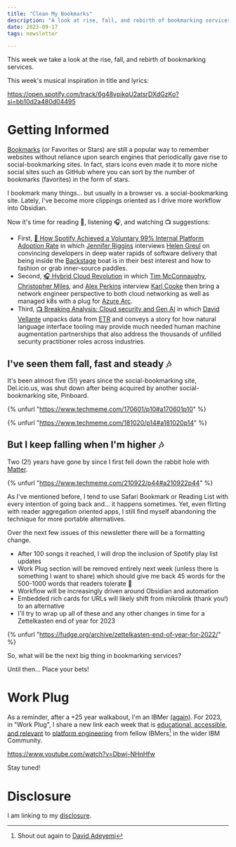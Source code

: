 ```yaml
---
title: "Clean My Bookmarks"
description: "A look at rise, fall, and rebirth of bookmarking services"
date: 2023-09-17
tags: newsletter

---
```


This week we take a look at the rise, fall, and rebirth of bookmarking services.

This week's musical inspiration in title and lyrics:

https://open.spotify.com/track/6g48vpikqU2atsrDXdGzKo?si=bb10d2a480d04495

# Getting Informed

[Bookmarks](https://en.wikipedia.org/wiki/Bookmark_(digital)) (or Favorites or Stars) are still a popular way to remember websites without reliance upon search engines that periodically gave rise to social-bookmarking sites. In fact, stars icons even made it to more niche social sites such as GitHub where you can sort by the number of bookmarks (favorites) in the form of stars.

I bookmark many things... but usually in a browser vs. a social-bookmarking site. Lately, I've become more clippings oriented as I drive more workflow into Obsidian.

Now it's time for reading 📖, listening 🎧, and watching 📺 suggestions:

- First, [📖 How Spotify Achieved a Voluntary 99% Internal Platform Adoption Rate](https://thenewstack.io/how-spotify-achieved-a-voluntary-99-internal-platform-adoption-rate/) in which [Jennifer Riggins](https://www.linkedin.com/in/jkriggins/) interviews [Helen Greul](https://www.linkedin.com/in/elenagreul/) on convincing developers in deep water rapids of software delivery that being inside the [Backstage](https://backstage.spotify.com/) boat is in their best interest and how to fashion or grab inner-source paddles.
- Second, [🎧 Hybrid Cloud Revolution](https://www.cables2clouds.com/2129055/13452838-ep-15-hybrid-cloud-revolution-with-azure-mvp-karl-cooke?t=0) in which [Tim McConnaughy](https://www.linkedin.com/in/tmcconnaughy), [Christopher Miles](https://www.linkedin.com/in/christopherleemiles), and [Alex Perkins](https://www.linkedin.com/in/alex-perkins) interview [Karl Cooke](https://www.linkedin.com/in/karlcooke) then bring a network engineer perspective to both cloud networking as well as managed k8s with a plug for [Azure Arc](https://azure.microsoft.com/en-us/products/azure-arc).
- Third, [📺 Breaking Analysis: Cloud security and Gen AI](https://www.youtube.com/watch?v=ZHK2Cz2xZ40) in which [David Vellante](https://www.linkedin.com/in/dvellante/) unpacks data from [ETR](https://etr.ai) and conveys a story for how natural language interface tooling may provide much needed human machine augmentation partnerships that also address the thousands of unfilled security practitioner roles across industries.

## I've seen them fall, fast and steady 🎶

It's been almost five (5!) years since the social-bookmarking site, Del.icio.us, was shut down after being acquired by another social-bookmarking site, Pinboard.

{% unfurl "https://www.techmeme.com/170601/p10#a170601p10" %}

{% unfurl "https://www.techmeme.com/181020/p14#a181020p14" %}

## But I keep falling when I'm higher 🎶

Two (2!) years have gone by since I first fell down the rabbit hole with [Matter](https://hq.getmatter.com).

{% unfurl "https://www.techmeme.com/210922/p44#a210922p44" %}

As I've mentioned before, I tend to use Safari Bookmark or Reading List with every intention of going back and... it happens sometimes. Yet, even flirting with reader aggregation oriented apps, I still find myself abandoning the technique for more portable alternatives.

Over the next few issues of this newsletter there will be a formatting change. 

- After 100 songs it reached, I will drop the inclusion of Spotify play list updates
- Work Plug section will be removed entirely next week (unless there is something I want to share) which should give me back 45 words for the 500-1000 words that readers tolerate 🤣
- Workflow will be increasingly driven around Obsidian and automation
- Embedded rich cards for URLs will likely shift from mikrolink (thank you!) to an alternative
- I'll try to wrap up all of these and any other changes in time for a Zettelkasten end of year for 2023

{% unfurl "https://fudge.org/archive/zettelkasten-end-of-year-for-2022/" %}

So, what will be the next big thing in bookmarking services?

Until then… Place your bets!

# Work Plug

As a reminder, after a +25 year walkabout, I'm an IBMer [(again)](https://jaycuthrell.com/about/). For 2023, in "Work Plug", I share a new link each week that is [educational, accessible, and relevant](https://www.youtube.com/watch?v=Dbwj-NHnHfw) to [platform engineering](https://www.ibm.com/consulting/platform-engineering-services) from fellow IBMers[^IBMer] in the wider IBM Community.

https://www.youtube.com/watch?v=Dbwj-NHnHfw

Stay tuned!

# Disclosure

I am linking to my [disclosure](https://jaycuthrell.com/disclosure/).

[^IBMer]: Shout out again to [David Adeyemi](https://www.linkedin.com/in/davidfadeyemi/)